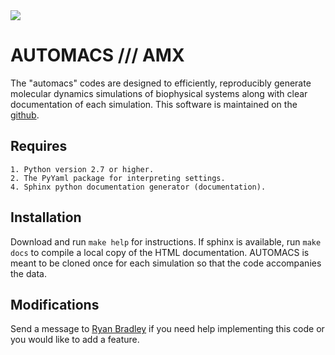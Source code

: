 
<img src="https://github.com/bradleyrp/automacs/raw/master/amx/docs/source/microfactory-logo-small.png"/>

AUTOMACS /// AMX
================

The "automacs" codes are designed to efficiently, 
reproducibly generate molecular dynamics simulations 
of biophysical systems along with clear documentation
of each simulation. This software is maintained on the
[github](https://github.com/bradleyrp/automacs).

Requires
--------

	1. Python version 2.7 or higher.
	2. The PyYaml package for interpreting settings.
	4. Sphinx python documentation generator (documentation).
	
Installation
------------

Download and run ``make help`` for instructions.
If sphinx is available, run ``make docs`` to compile
a local copy of the HTML documentation. AUTOMACS
is meant to be cloned once for each simulation so
that the code accompanies the data.

Modifications
-------------

Send a message to [Ryan Bradley](mailto:bradleyrp@gmail.com) if
you need help implementing this code or you would like to 
add a feature.
